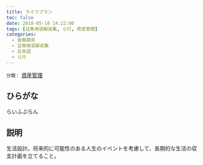 ```yaml
---
title: ライフプラン
toc: false
date: 2018-05-18 14:22:00
tags: [证券用语解说集, ら行, 資産管理]
categories:
  - 金融服务
  - 证券用语解说集
  - 日本語
  - ら行
---
```


`分類：` [資産管理](/tags/資産管理/)

## ひらがな

らいふぷらん

## 説明

生活設計。将来的に可能性のある人生のイベントを考慮して、長期的な生活の収支計画を立てること。
